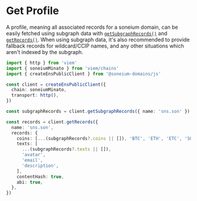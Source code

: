 # Get Profile

A profile, meaning all associated records for a soneium domain, can be easily fetched using subgraph data with [`getSubgraphRecords()`](get-subgraph-records.md) and [`getRecords()`](get-records.md). When using subgraph data, it's also recommended to provide fallback records for wildcard/CCIP names, and any other situations which aren't indexed by the subgraph.

```ts
import { http } from 'viem'
import { soneiumMinato } from 'viem/chains'
import { createEnsPublicClient } from '@soneium-domains/js'

const client = createEnsPublicClient({
  chain: soneiumMinato,
  transport: http(),
})

const subgraphRecords = client.getSubgraphRecords({ name: 'sns.son' })

const records = client.getRecords({
  name: 'sns.son',
  records: {
    coins: [...(subgraphRecords?.coins || []), 'BTC', 'ETH', 'ETC', 'SOL'],
    texts: [
      ...(subgraphRecords?.texts || []),
      'avatar',
      'email',
      'description',
    ],
    contentHash: true,
    abi: true,
  },
})


```
